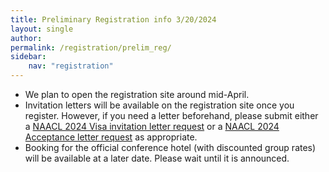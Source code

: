 ```yaml
---
title: Preliminary Registration info 3/20/2024
layout: single
author: 
permalink: /registration/prelim_reg/
sidebar:
    nav: "registration"
---
```


- We plan to open the registration site around mid-April. 
- Invitation letters will be available on the registration site once you register. However, if you need a letter beforehand, please submit either a [NAACL 2024 Visa invitation letter request](https://forms.gle/Y6d9DNyXhUZ8RJgY7) or a [NAACL 2024 Acceptance letter request](https://forms.gle/vhDyemUHP9nEXQgy8) as appropriate.
- Booking for the official conference hotel (with discounted group rates) will be available at a later date. Please wait until it is announced. 
